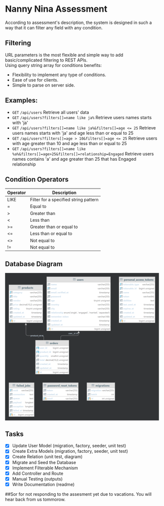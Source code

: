 # Nanny Nina Assessment
According to assessment's description, the system is designed in such a way that it can filter any field with any condition.

## Filtering
URL parameters is the most flexible and simple way to add basic/complicated filtering to REST APIs.\
Using query string array for conditions benefits:
- Flexibility to implement any type of conditions.
- Ease of use for clients.
- Simple to parse on server side.

## Examples:
- `GET` `/api/users` Retrieve all users' data
- `GET` `/api/users?filters[]=name like ja%` Retrieve users names starts with 'ja'
- `GET` `/api/users?filters[]=name like ja%&filters[]=age <= 25` Retrieve users names starts with 'ja' and age less than or equal to 25
- `GET` `/api/users?filters[]=age > 10&filters[]=age <= 25` Retrieve users with age greater than 10 and age less than or equal to 25
- `GET` `/api/users?filters[]=name like %a%&filters[]=age>25&filters[]=relationship=Engaged` Retrieve users names contains 'a' and age greater than 25 that has Engaged relationship

## Condition Operators
| Operator | Description                           |
|----------|---------------------------------------|
| LIKE     | Filter for a specified string pattern |
| =        | Equal to                              |
| >        | Greater than                          |
| <        | Less than                             |
| >=       | Greater than or equal to              |
| <=       | Less than or equal to                 |
| <>       | Not equal to                          |
| !=       | Not equal to                          |

## Database Diagram
![Database Diagram](.resourse/images/nanny_nina_assessment_database_diagram.png)


## Tasks
- [x] Update User Model (migration, factory, seeder, unit test)
- [x] Create Extra Models (migration, factory, seeder, unit test)
- [x] Create Relation (unit test, diagram)
- [x] Migrate and Seed the Database
- [x] Implement Filterable Mechanism
- [x] Add Controller and Route
- [x] Manual Testing (outputs)
- [x] Write Documentation (readme)

##Sor for not responding to the assesment yet due to vacations. You will hear back from us tommorow. 
